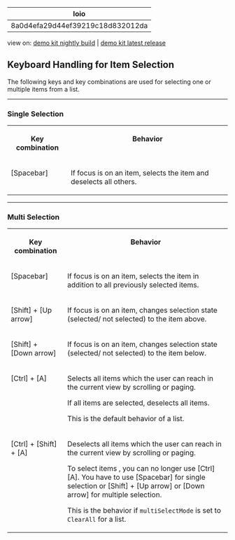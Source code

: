 <!-- loio8a0d4efa29d44ef39219c18d832012da -->

| loio |
| -----|
| 8a0d4efa29d44ef39219c18d832012da |

<div id="loio">

view on: [demo kit nightly build](https://sdk.openui5.org/nightly/#/topic/8a0d4efa29d44ef39219c18d832012da) | [demo kit latest release](https://sdk.openui5.org/topic/8a0d4efa29d44ef39219c18d832012da)</div>

## Keyboard Handling for Item Selection

The following keys and key combinations are used for selecting one or multiple items from a list.

***

### Single Selection


<table>
<tr>
<th valign="top">

Key combination



</th>
<th valign="top">

Behavior



</th>
</tr>
<tr>
<td valign="top">

[Spacebar\]



</td>
<td valign="top">

If focus is on an item, selects the item and deselects all others.



</td>
</tr>
</table>

***

### Multi Selection


<table>
<tr>
<th valign="top">

Key combination



</th>
<th valign="top">

Behavior



</th>
</tr>
<tr>
<td valign="top">

[Spacebar\]



</td>
<td valign="top">

If focus is on an item, selects the item in addition to all previously selected items.



</td>
</tr>
<tr>
<td valign="top">

[Shift\] + [Up arrow\] 



</td>
<td valign="top">

If focus is on an item, changes selection state \(selected/ not selected\) to the item above.



</td>
</tr>
<tr>
<td valign="top">

[Shift\] + [Down arrow\] 



</td>
<td valign="top">

If focus is on an item, changes selection state \(selected/ not selected\) to the item below.



</td>
</tr>
<tr>
<td valign="top">

[Ctrl\] + [A\] 



</td>
<td valign="top">

Selects all items which the user can reach in the current view by scrolling or paging.

If all items are selected, deselects all items.

This is the default behavior of a list.



</td>
</tr>
<tr>
<td valign="top">

[Ctrl\] + [Shift\] + [A\] 



</td>
<td valign="top">

Deselects all items which the user can reach in the current view by scrolling or paging.

To select items , you can no longer use [Ctrl\][A\]. You have to use [Spacebar\] for single selection or [Shift\] + [Up arrow\]  or [Down arrow\] for multiple selection.

This is the behavior if `multiSelectMode` is set to `ClearAll` for a list.



</td>
</tr>
</table>

